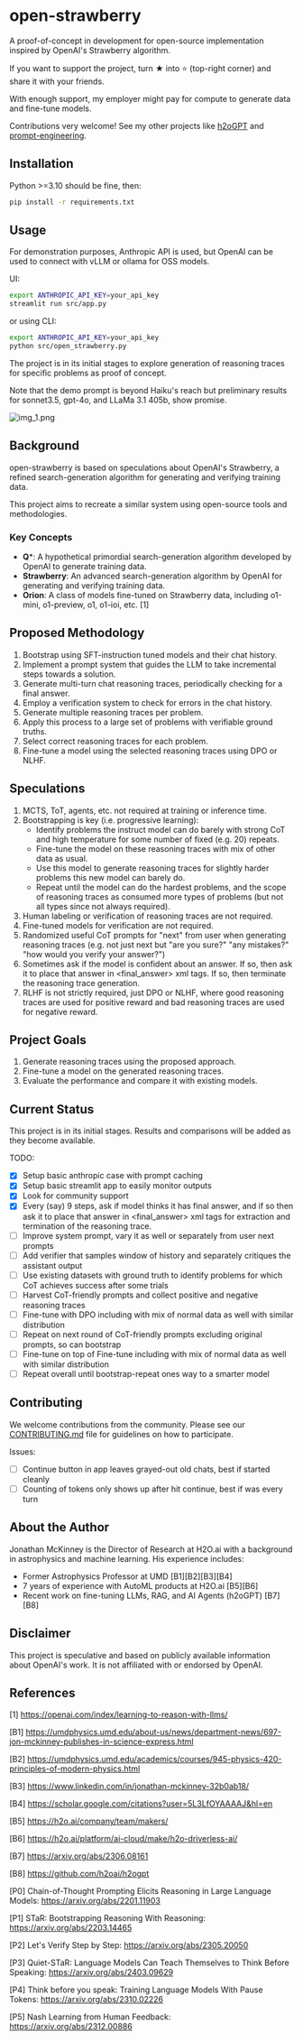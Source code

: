 # open-strawberry

A proof-of-concept in development for open-source implementation inspired by OpenAI's Strawberry algorithm.

If you want to support the project, turn ★ into ⭐ (top-right corner) and share it with your friends.

With enough support, my employer might pay for compute to generate data and fine-tune models.

Contributions very welcome!  See my other projects like [h2oGPT](https://github.com/h2oai/h2ogpt) and [prompt-engineering](https://github.com/pseudotensor/prompt-engineering).

## Installation

Python >=3.10 should be fine, then:
```bash
pip install -r requirements.txt
```

## Usage

For demonstration purposes, Anthropic API is used, but OpenAI can be used to connect with vLLM or ollama for OSS models.

UI:
```bash
export ANTHROPIC_API_KEY=your_api_key
streamlit run src/app.py
```
or using CLI:
```bash
export ANTHROPIC_API_KEY=your_api_key
python src/open_strawberry.py
```

The project is in its initial stages to explore generation of reasoning traces for specific problems as proof of concept.

Note that the demo prompt is beyond Haiku's reach but preliminary results for sonnet3.5, gpt-4o, and LLaMa 3.1 405b, show promise.

![img_1.png](img_1.png)

## Background

open-strawberry is based on speculations about OpenAI's Strawberry, a refined search-generation algorithm for generating and verifying training data.

This project aims to recreate a similar system using open-source tools and methodologies.

### Key Concepts

- **Q***: A hypothetical primordial search-generation algorithm developed by OpenAI to generate training data.
- **Strawberry**: An advanced search-generation algorithm by OpenAI for generating and verifying training data.
- **Orion**: A class of models fine-tuned on Strawberry data, including o1-mini, o1-preview, o1, o1-ioi, etc. [1]

## Proposed Methodology

1. Bootstrap using SFT-instruction tuned models and their chat history.
2. Implement a prompt system that guides the LLM to take incremental steps towards a solution.
3. Generate multi-turn chat reasoning traces, periodically checking for a final answer.
4. Employ a verification system to check for errors in the chat history.
5. Generate multiple reasoning traces per problem.
6. Apply this process to a large set of problems with verifiable ground truths.
7. Select correct reasoning traces for each problem.
8. Fine-tune a model using the selected reasoning traces using DPO or NLHF.

## Speculations

1. MCTS, ToT, agents, etc. not required at training or inference time.
2. Bootstrapping is key (i.e. progressive learning):
   * Identify problems the instruct model can do barely with strong CoT and high temperature for some number of fixed (e.g. 20) repeats.
   * Fine-tune the model on these reasoning traces with mix of other data as usual.
   * Use this model to generate reasoning traces for slightly harder problems this new model can barely do.
   * Repeat until the model can do the hardest problems, and the scope of reasoning traces as consumed more types of problems (but not all types since not always required).
3. Human labeling or verification of reasoning traces are not required.
4. Fine-tuned models for verification are not required.
5. Randomized useful CoT prompts for "next" from user when generating reasoning traces (e.g. not just next but "are you sure?" "any mistakes?" "how would you verify your answer?")
6. Sometimes ask if the model is confident about an answer.  If so, then ask it to place that answer in <final_answer> xml tags.  If so, then terminate the reasoning trace generation.
7. RLHF is not strictly required, just DPO or NLHF, where good reasoning traces are used for positive reward and bad reasoning traces are used for negative reward.

## Project Goals

1. Generate reasoning traces using the proposed approach.
2. Fine-tune a model on the generated reasoning traces.
3. Evaluate the performance and compare it with existing models.

## Current Status

This project is in its initial stages. Results and comparisons will be added as they become available.

TODO:
- [x] Setup basic anthropic case with prompt caching
- [x] Setup basic streamlit app to easily monitor outputs
- [x] Look for community support
- [x] Every (say) 9 steps, ask if model thinks it has final answer, and if so then ask it to place that answer in <final_answer> xml tags for extraction and termination of the reasoning trace.
- [ ] Improve system prompt, vary it as well or separately from user next prompts
- [ ] Add verifier that samples window of history and separately critiques the assistant output
- [ ] Use existing datasets with ground truth to identify problems for which CoT achieves success after some trials
- [ ] Harvest CoT-friendly prompts and collect positive and negative reasoning traces
- [ ] Fine-tune with DPO including with mix of normal data as well with similar distribution 
- [ ] Repeat on next round of CoT-friendly prompts excluding original prompts, so can bootstrap
- [ ] Fine-tune on top of Fine-tune including with mix of normal data as well with similar distribution
- [ ] Repeat overall until bootstrap-repeat ones way to a smarter model

## Contributing

We welcome contributions from the community. Please see our [CONTRIBUTING.md](CONTRIBUTING.md) file for guidelines on how to participate.

Issues:
- [ ] Continue button in app leaves grayed-out old chats, best if started cleanly
- [ ] Counting of tokens only shows up after hit continue, best if was every turn

## About the Author

Jonathan McKinney is the Director of Research at H2O.ai with a background in astrophysics and machine learning. His experience includes:

- Former Astrophysics Professor at UMD [B1][B2][B3][B4]
- 7 years of experience with AutoML products at H2O.ai [B5][B6]
- Recent work on fine-tuning LLMs, RAG, and AI Agents (h2oGPT) [B7][B8]

## Disclaimer

This project is speculative and based on publicly available information about OpenAI's work. It is not affiliated with or endorsed by OpenAI.

## References

[1] https://openai.com/index/learning-to-reason-with-llms/

[B1] https://umdphysics.umd.edu/about-us/news/department-news/697-jon-mckinney-publishes-in-science-express.html

[B2] https://umdphysics.umd.edu/academics/courses/945-physics-420-principles-of-modern-physics.html

[B3] https://www.linkedin.com/in/jonathan-mckinney-32b0ab18/

[B4] https://scholar.google.com/citations?user=5L3LfOYAAAAJ&hl=en

[B5] https://h2o.ai/company/team/makers/

[B6] https://h2o.ai/platform/ai-cloud/make/h2o-driverless-ai/

[B7] https://arxiv.org/abs/2306.08161

[B8] https://github.com/h2oai/h2ogpt

[P0] Chain-of-Thought Prompting Elicits Reasoning in Large Language Models: https://arxiv.org/abs/2201.11903

[P1] STaR: Bootstrapping Reasoning With Reasoning: https://arxiv.org/abs/2203.14465

[P2] Let's Verify Step by Step: https://arxiv.org/abs/2305.20050

[P3] Quiet-STaR: Language Models Can Teach Themselves to Think Before Speaking: https://arxiv.org/abs/2403.09629

[P4] Think before you speak: Training Language Models With Pause Tokens: https://arxiv.org/abs/2310.02226

[P5] Nash Learning from Human Feedback: https://arxiv.org/abs/2312.00886

